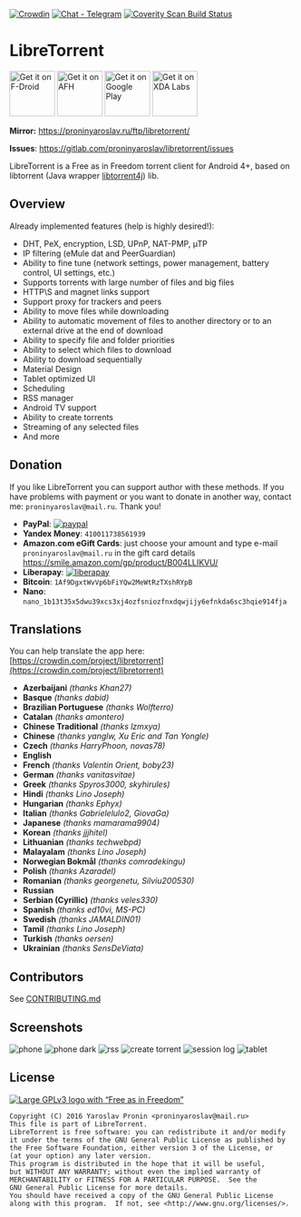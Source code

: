 [![Crowdin](https://d322cqt584bo4o.cloudfront.net/libretorrent/localized.svg)](https://crowdin.com/project/libretorrent)
[![Chat - Telegram](https://img.shields.io/badge/chat-Telegram-blue.svg)](https://t.me/LibreTorrent)
[<img alt="Coverity Scan Build Status" src="https://scan.coverity.com/projects/14421/badge.svg">](https://scan.coverity.com/projects/proninyaroslav-libretorrent)

LibreTorrent
=====================
[<img alt="Get it on F-Droid" height="80" src="https://tachibanagenerallaboratories.github.io/images/badges/F-Droid/get-it-on.png">](https://f-droid.org/app/org.proninyaroslav.libretorrent)
[<img alt="Get it on AFH" height="80" src="https://tachibanagenerallaboratories.github.io/images/badges/Android%20File%20Host/android-file-host-badge.png">](https://www.androidfilehost.com/?w=files&flid=246723)
[<img alt="Get it on Google Play" height="80" src="https://play.google.com/intl/en_us/badges/images/generic/en_badge_web_generic.png">](https://play.google.com/store/apps/details?id=org.proninyaroslav.libretorrent)
[<img alt="Get it on XDA Labs" height="80" src="https://tachibanagenerallaboratories.github.io/images/badges/XDA%20Labs/xda-labs-badge.png">](https://labs.xda-developers.com/store/app/org.proninyaroslav.libretorrent)

**Mirror:** https://proninyaroslav.ru/ftp/libretorrent/

**Issues**: https://gitlab.com/proninyaroslav/libretorrent/issues

LibreTorrent is a Free as in Freedom torrent client for Android 4+, based on libtorrent (Java wrapper [libtorrent4j](https://github.com/aldenml/libtorrent4j)) lib.

Overview
---

Already implemented features (help is highly desired!):

 - DHT, PeX, encryption, LSD, UPnP, NAT-PMP, µTP
 - IP filtering (eMule dat and PeerGuardian)
 - Ability to fine tune (network settings, power management, battery control, UI settings, etc.)
 - Supports torrents with large number of files and big files
 - HTTP\S and magnet links support
 - Support proxy for trackers and peers
 - Ability to move files while downloading
 - Ability to automatic movement of files to another directory or to an external drive at the end of download
 - Ability to specify file and folder priorities
 - Ability to select which files to download
 - Ability to download sequentially
 - Material Design
 - Tablet optimized UI
 - Scheduling
 - RSS manager
 - Android TV support
 - Ability to create torrents
 - Streaming of any selected files
 - And more

Donation
---

If you like LibreTorrent you can support author with these methods. If you have problems with payment or you want to donate in another way, contact me: `proninyaroslav@mail.ru`. Thank you!

 - **PayPal**: [![paypal](https://www.paypalobjects.com/en_US/i/btn/btn_donateCC_LG.gif)](https://www.paypal.com/cgi-bin/webscr?cmd=_s-xclick&hosted_button_id=GWWYZSCKPAB2Q)
 - **Yandex Money**: `410011738561939`
 - **Amazon.com eGift Cards**: just choose your amount and type e-mail `proninyaroslav@mail.ru`
in the gift card details https://smile.amazon.com/gp/product/B004LLIKVU/
 - **Liberapay**: [![liberapay](https://liberapay.com/assets/widgets/donate.svg)](https://liberapay.com/proninyaroslav/donate)
 - **Bitcoin**: `1Af9DgxtWvVp6bFiYQw2MeWtRzTXshRYpB`
 - **Nano**: `nano_1b13t35x5dwu39xcs3xj4ozfsniozfnxdqwjijy6efnkda6sc3hqie914fja`

Translations
---

You can help translate the app here: [https://crowdin.com/project/libretorrent](https://crowdin.com/project/libretorrent)

 - **Azerbaijani** *(thanks Khan27)*
 - **Basque** *(thanks dabid)*
 - **Brazilian Portuguese** *(thanks Wolfterro)*
 - **Catalan** *(thanks amontero)*
 - **Chinese Traditional** *(thanks lzmxya)*
 - **Chinese** *(thanks yanglw, Xu Eric and Tan Yongle)*
 - **Czech** *(thanks HarryPhoon, novas78)*
 - **English**
 - **French** *(thanks Valentin Orient, boby23)*
 - **German** *(thanks vanitasvitae)*
 - **Greek** *(thanks Spyros3000, skyhirules)*
 - **Hindi** *(thanks Lino Joseph)*
 - **Hungarian** *(thanks Ephyx)*
 - **Italian** *(thanks Gabrielelulo2, GiovaGa)*
 - **Japanese** *(thanks mamarama9904)*
 - **Korean** *(thanks jjjhitel)*
 - **Lithuanian** *(thanks techwebpd)*
 - **Malayalam** *(thanks Lino Joseph)*
 - **Norwegian Bokmål** *(thanks comradekingu)*
 - **Polish** *(thanks Azaradel)*
 - **Romanian** *(thanks georgenetu, Silviu200530)*
 - **Russian**
 - **Serbian (Cyrillic)** *(thanks veles330)*
 - **Spanish** *(thanks ed10vi, MS-PC)*
 - **Swedish** *(thanks JAMALDIN01)*
 - **Tamil** *(thanks Lino Joseph)*
 - **Turkish** *(thanks oersen)*
 - **Ukrainian** *(thanks SensDeViata)*

Contributors
---

See [CONTRIBUTING.md](CONTRIBUTING.md)

Screenshots
---

![phone](/art/screenshots/phone.png) ![phone dark](/art/screenshots/phone_dark.png) ![rss](/art/screenshots/rss.png) ![create torrent](/art/screenshots/create_torrent.png) ![session log](/art/screenshots/session_log.png) ![tablet](/art/screenshots/tablet.png)

License
---
[![Large GPLv3 logo with “Free as in Freedom”](https://www.gnu.org/graphics/gplv3-with-text-136x68.png)](http://www.gnu.org/licenses/gpl-3.0.en.html)

    Copyright (C) 2016 Yaroslav Pronin <proninyaroslav@mail.ru>
    This file is part of LibreTorrent.
    LibreTorrent is free software: you can redistribute it and/or modify
    it under the terms of the GNU General Public License as published by
    the Free Software Foundation, either version 3 of the License, or
    (at your option) any later version.
    This program is distributed in the hope that it will be useful,
    but WITHOUT ANY WARRANTY; without even the implied warranty of
    MERCHANTABILITY or FITNESS FOR A PARTICULAR PURPOSE.  See the
    GNU General Public License for more details.
    You should have received a copy of the GNU General Public License
    along with this program.  If not, see <http://www.gnu.org/licenses/>.
